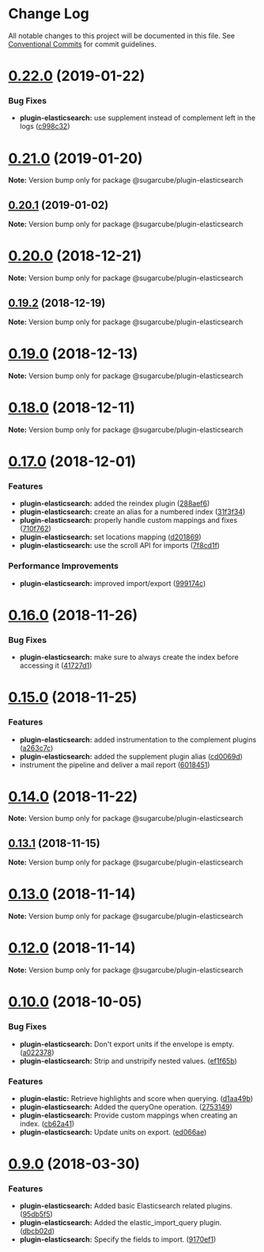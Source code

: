 # Change Log

All notable changes to this project will be documented in this file.
See [Conventional Commits](https://conventionalcommits.org) for commit guidelines.

# [0.22.0](https://github.com/critocrito/sugarcube/tree/master/packages/plugin-elasticsearch/compare/v0.21.0...v0.22.0) (2019-01-22)


### Bug Fixes

* **plugin-elasticsearch:** use supplement instead of complement left in the logs ([c998c32](https://github.com/critocrito/sugarcube/tree/master/packages/plugin-elasticsearch/commit/c998c32))





# [0.21.0](https://github.com/critocrito/sugarcube/tree/master/packages/plugin-elasticsearch/compare/v0.20.1...v0.21.0) (2019-01-20)

**Note:** Version bump only for package @sugarcube/plugin-elasticsearch





## [0.20.1](https://github.com/critocrito/sugarcube/tree/master/packages/plugin-elasticsearch/compare/v0.20.0...v0.20.1) (2019-01-02)

**Note:** Version bump only for package @sugarcube/plugin-elasticsearch





# [0.20.0](https://github.com/critocrito/sugarcube/tree/master/packages/plugin-elasticsearch/compare/v0.19.3...v0.20.0) (2018-12-21)

**Note:** Version bump only for package @sugarcube/plugin-elasticsearch





## [0.19.2](https://github.com/critocrito/sugarcube/tree/master/packages/plugin-elasticsearch/compare/v0.19.1...v0.19.2) (2018-12-19)

**Note:** Version bump only for package @sugarcube/plugin-elasticsearch





# [0.19.0](https://github.com/critocrito/sugarcube/tree/master/packages/plugin-elasticsearch/compare/v0.18.0...v0.19.0) (2018-12-13)

**Note:** Version bump only for package @sugarcube/plugin-elasticsearch





# [0.18.0](https://github.com/critocrito/sugarcube/tree/master/packages/plugin-elasticsearch/compare/v0.17.0...v0.18.0) (2018-12-11)

**Note:** Version bump only for package @sugarcube/plugin-elasticsearch





# [0.17.0](https://github.com/critocrito/sugarcube/tree/master/packages/plugin-elasticsearch/compare/v0.16.0...v0.17.0) (2018-12-01)


### Features

* **plugin-elasticsearch:** added the reindex plugin ([288aef6](https://github.com/critocrito/sugarcube/tree/master/packages/plugin-elasticsearch/commit/288aef6))
* **plugin-elasticsearch:** create an alias for a numbered index ([31f3f34](https://github.com/critocrito/sugarcube/tree/master/packages/plugin-elasticsearch/commit/31f3f34))
* **plugin-elasticsearch:** properly handle custom mappings and fixes ([710f762](https://github.com/critocrito/sugarcube/tree/master/packages/plugin-elasticsearch/commit/710f762))
* **plugin-elasticsearch:** set locations mapping ([d201869](https://github.com/critocrito/sugarcube/tree/master/packages/plugin-elasticsearch/commit/d201869))
* **plugin-elasticsearch:** use the scroll API for imports ([7f8cd1f](https://github.com/critocrito/sugarcube/tree/master/packages/plugin-elasticsearch/commit/7f8cd1f))


### Performance Improvements

* **plugin-elasticsearch:** improved import/export ([999174c](https://github.com/critocrito/sugarcube/tree/master/packages/plugin-elasticsearch/commit/999174c))





# [0.16.0](https://github.com/critocrito/sugarcube/tree/master/packages/plugin-elasticsearch/compare/v0.15.0...v0.16.0) (2018-11-26)


### Bug Fixes

* **plugin-elasticsearch:** make sure to always create the index before accessing it ([41727d1](https://github.com/critocrito/sugarcube/tree/master/packages/plugin-elasticsearch/commit/41727d1))





# [0.15.0](https://github.com/critocrito/sugarcube/tree/master/packages/plugin-elasticsearch/compare/v0.14.0...v0.15.0) (2018-11-25)


### Features

* **plugin-elasticsearch:** added instrumentation to the complement plugins ([a263c7c](https://github.com/critocrito/sugarcube/tree/master/packages/plugin-elasticsearch/commit/a263c7c))
* **plugin-elasticsearch:** added the supplement plugin alias ([cd0069d](https://github.com/critocrito/sugarcube/tree/master/packages/plugin-elasticsearch/commit/cd0069d))
* instrument the pipeline and deliver a mail report ([6018451](https://github.com/critocrito/sugarcube/tree/master/packages/plugin-elasticsearch/commit/6018451))





# [0.14.0](https://github.com/critocrito/sugarcube/tree/master/packages/plugin-elasticsearch/compare/v0.13.2...v0.14.0) (2018-11-22)

**Note:** Version bump only for package @sugarcube/plugin-elasticsearch





## [0.13.1](https://github.com/critocrito/sugarcube/tree/master/packages/plugin-elasticsearch/compare/v0.13.0...v0.13.1) (2018-11-15)

**Note:** Version bump only for package @sugarcube/plugin-elasticsearch





# [0.13.0](https://github.com/critocrito/sugarcube/tree/master/packages/plugin-elasticsearch/compare/v0.12.0...v0.13.0) (2018-11-14)

**Note:** Version bump only for package @sugarcube/plugin-elasticsearch





# [0.12.0](https://github.com/critocrito/sugarcube/tree/master/packages/plugin-elasticsearch/compare/v0.11.0...v0.12.0) (2018-11-14)

**Note:** Version bump only for package @sugarcube/plugin-elasticsearch





# [0.10.0](https://github.com/critocrito/sugarcube/tree/master/packages/plugin-elasticsearch/compare/v0.9.0...v0.10.0) (2018-10-05)


### Bug Fixes

* **plugin-elasticsearch:** Don't export units if the envelope is empty. ([a022378](https://github.com/critocrito/sugarcube/tree/master/packages/plugin-elasticsearch/commit/a022378))
* **plugin-elasticsearch:** Strip and unstripify nested values. ([ef1f65b](https://github.com/critocrito/sugarcube/tree/master/packages/plugin-elasticsearch/commit/ef1f65b))


### Features

* **plugin-elastic:** Retrieve highlights and score when querying. ([d1aa49b](https://github.com/critocrito/sugarcube/tree/master/packages/plugin-elasticsearch/commit/d1aa49b))
* **plugin-elasticsearch:** Added the queryOne operation. ([2753149](https://github.com/critocrito/sugarcube/tree/master/packages/plugin-elasticsearch/commit/2753149))
* **plugin-elasticsearch:** Provide custom mappings when creating an index. ([cb62a41](https://github.com/critocrito/sugarcube/tree/master/packages/plugin-elasticsearch/commit/cb62a41))
* **plugin-elasticsearch:** Update units on export. ([ed066ae](https://github.com/critocrito/sugarcube/tree/master/packages/plugin-elasticsearch/commit/ed066ae))





<a name="0.9.0"></a>
# [0.9.0](https://github.com/critocrito/sugarcube/tree/master/packages/plugin-elasticsearch/compare/v0.8.0...v0.9.0) (2018-03-30)


### Features

* **plugin-elasticsearch:** Added basic Elasticsearch related plugins. ([95db5f5](https://github.com/critocrito/sugarcube/tree/master/packages/plugin-elasticsearch/commit/95db5f5))
* **plugin-elasticsearch:** Added the elastic_import_query plugin. ([dbcb02d](https://github.com/critocrito/sugarcube/tree/master/packages/plugin-elasticsearch/commit/dbcb02d))
* **plugin-elasticsearch:** Specify the fields to import. ([9170ef1](https://github.com/critocrito/sugarcube/tree/master/packages/plugin-elasticsearch/commit/9170ef1))
